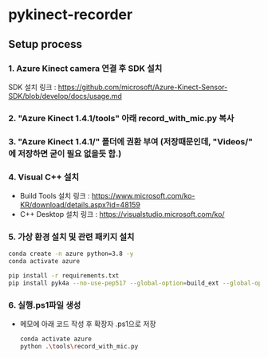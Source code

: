 # pykinect-recorder


## Setup process
### 1. Azure Kinect camera 연결 후 SDK 설치
SDK 설치 링크 : https://github.com/microsoft/Azure-Kinect-Sensor-SDK/blob/develop/docs/usage.md

### 2. "Azure Kinect 1.4.1/tools" 아래 record_with_mic.py 복사

### 3. "Azure Kinect 1.4.1/" 폴더에 권환 부여 (저장때문인데, "Videos/" 에 저장하면 굳이 필요 없을듯 함.)
### 4. Visual C++ 설치

- Build Tools 설치 링크 : https://www.microsoft.com/ko-KR/download/details.aspx?id=48159 <br>
- C++ Desktop 설치 링크 : https://visualstudio.microsoft.com/ko/ 

### 5. 가상 환경 설치 및 관련 패키지 설치
```bash
conda create -n azure python=3.8 -y
conda activate azure

pip install -r requirements.txt
pip install pyk4a --no-use-pep517 --global-option=build_ext --global-option="-IC:\Program Files\Azure Kinect SDK v1.4.1\sdk\include" --global-option="-LC:\Program Files\Azure Kinect SDK v1.4.1\sdk\windows-desktop\amd64\release\lib"
```

### 6. 실행.ps1파일 생성
- 메모에 아래 코드 작성 후 확장자 .ps1으로 저장
    ```bash
    conda activate azure
    python .\tools\record_with_mic.py
    ```